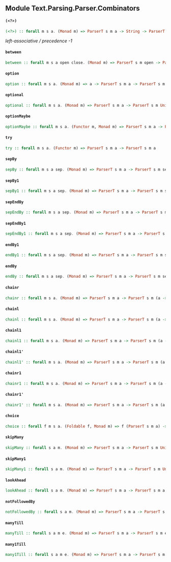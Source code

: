 ## Module Text.Parsing.Parser.Combinators

#### `(<?>)`

``` purescript
(<?>) :: forall m s a. (Monad m) => ParserT s m a -> String -> ParserT s m a
```

_left-associative / precedence -1_

#### `between`

``` purescript
between :: forall m s a open close. (Monad m) => ParserT s m open -> ParserT s m close -> ParserT s m a -> ParserT s m a
```

#### `option`

``` purescript
option :: forall m s a. (Monad m) => a -> ParserT s m a -> ParserT s m a
```

#### `optional`

``` purescript
optional :: forall m s a. (Monad m) => ParserT s m a -> ParserT s m Unit
```

#### `optionMaybe`

``` purescript
optionMaybe :: forall m s a. (Functor m, Monad m) => ParserT s m a -> ParserT s m (Maybe a)
```

#### `try`

``` purescript
try :: forall m s a. (Functor m) => ParserT s m a -> ParserT s m a
```

#### `sepBy`

``` purescript
sepBy :: forall m s a sep. (Monad m) => ParserT s m a -> ParserT s m sep -> ParserT s m (List a)
```

#### `sepBy1`

``` purescript
sepBy1 :: forall m s a sep. (Monad m) => ParserT s m a -> ParserT s m sep -> ParserT s m (List a)
```

#### `sepEndBy`

``` purescript
sepEndBy :: forall m s a sep. (Monad m) => ParserT s m a -> ParserT s m sep -> ParserT s m (List a)
```

#### `sepEndBy1`

``` purescript
sepEndBy1 :: forall m s a sep. (Monad m) => ParserT s m a -> ParserT s m sep -> ParserT s m (List a)
```

#### `endBy1`

``` purescript
endBy1 :: forall m s a sep. (Monad m) => ParserT s m a -> ParserT s m sep -> ParserT s m (List a)
```

#### `endBy`

``` purescript
endBy :: forall m s a sep. (Monad m) => ParserT s m a -> ParserT s m sep -> ParserT s m (List a)
```

#### `chainr`

``` purescript
chainr :: forall m s a. (Monad m) => ParserT s m a -> ParserT s m (a -> a -> a) -> a -> ParserT s m a
```

#### `chainl`

``` purescript
chainl :: forall m s a. (Monad m) => ParserT s m a -> ParserT s m (a -> a -> a) -> a -> ParserT s m a
```

#### `chainl1`

``` purescript
chainl1 :: forall m s a. (Monad m) => ParserT s m a -> ParserT s m (a -> a -> a) -> ParserT s m a
```

#### `chainl1'`

``` purescript
chainl1' :: forall m s a. (Monad m) => ParserT s m a -> ParserT s m (a -> a -> a) -> a -> ParserT s m a
```

#### `chainr1`

``` purescript
chainr1 :: forall m s a. (Monad m) => ParserT s m a -> ParserT s m (a -> a -> a) -> ParserT s m a
```

#### `chainr1'`

``` purescript
chainr1' :: forall m s a. (Monad m) => ParserT s m a -> ParserT s m (a -> a -> a) -> a -> ParserT s m a
```

#### `choice`

``` purescript
choice :: forall f m s a. (Foldable f, Monad m) => f (ParserT s m a) -> ParserT s m a
```

#### `skipMany`

``` purescript
skipMany :: forall s a m. (Monad m) => ParserT s m a -> ParserT s m Unit
```

#### `skipMany1`

``` purescript
skipMany1 :: forall s a m. (Monad m) => ParserT s m a -> ParserT s m Unit
```

#### `lookAhead`

``` purescript
lookAhead :: forall s a m. (Monad m) => ParserT s m a -> ParserT s m a
```

#### `notFollowedBy`

``` purescript
notFollowedBy :: forall s a m. (Monad m) => ParserT s m a -> ParserT s m Unit
```

#### `manyTill`

``` purescript
manyTill :: forall s a m e. (Monad m) => ParserT s m a -> ParserT s m e -> ParserT s m (List a)
```

#### `many1Till`

``` purescript
many1Till :: forall s a m e. (Monad m) => ParserT s m a -> ParserT s m e -> ParserT s m (List a)
```


